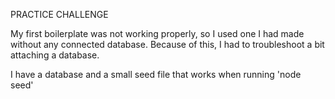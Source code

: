 PRACTICE CHALLENGE

My first boilerplate was not working properly, so I used one I had made without any connected database. Because of this, I had to troubleshoot a bit attaching a database.

I have a database and a small seed file that works when running 'node seed'

